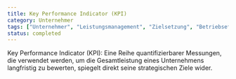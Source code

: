 ```yaml
---
title: Key Performance Indicator (KPI)
category: Unternehmer
tags: ["Unternehmer", "Leistungsmanagement", "Zielsetzung", "Betriebseffizienz"]
status: completed
---
```

Key Performance Indicator (KPI): Eine Reihe quantifizierbarer Messungen, die verwendet werden, um die Gesamtleistung eines Unternehmens langfristig zu bewerten, spiegelt direkt seine strategischen Ziele wider.